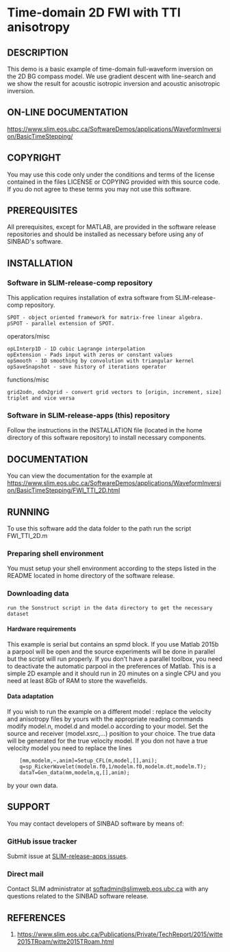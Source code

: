 # Time-domain 2D FWI with TTI anisotropy
##  DESCRIPTION
This demo is a basic example of time-domain full-waveform inversion on the 2D BG compass model. We use gradient descent with line-search and we show the result for acoustic isotropic inversion and acoustic anisotropic inversion.
##  ON-LINE DOCUMENTATION
https://www.slim.eos.ubc.ca/SoftwareDemos/applications/WaveformInversion/BasicTimeStepping/
##  COPYRIGHT
 You may use this code only under the conditions and terms of the
 license contained in the files LICENSE or COPYING provided with this
 source code. If you do not agree to these terms you may not use this
 software.
##  PREREQUISITES
 All prerequisites, except for MATLAB, are provided in the software
 release repositories and should be installed as necessary before using
 any of SINBAD's software.
##  INSTALLATION
###  Software in SLIM-release-comp repository
 This application requires installation of extra
 software from SLIM-release-comp repository.

	SPOT - object oriented framework for matrix-free linear algebra.
	pSPOT - parallel extension of SPOT.

operators/misc

	opLInterp1D - 1D cubic Lagrange interpolation
	opExtension - Pads input with zeros or constant values
	opSmooth - 1D smoothing by convolution with triangular kernel
	opSaveSnapshot - save history of iterations operator
functions/misc

    grid2odn, odn2grid - convert grid vectors to [origin, increment, size] triplet and vice versa


###  Software in SLIM-release-apps (this) repository
 Follow the instructions in the INSTALLATION file (located in the home
 directory of this software repository) to install necessary
 components.
##  DOCUMENTATION
You can view the documentation for the example at 
https://www.slim.eos.ubc.ca/SoftwareDemos/applications/WaveformInversion/BasicTimeStepping/FWI_TTI_2D.html
##  RUNNING
To use this software
	add the data folder to the path
	run the script FWI_TTI_2D.m
###  Preparing shell environment
 You must setup your shell environment according to the steps listed in
 the README located in home directory of the software release.
###  Downloading data
	run the Sonstruct script in the data directory to get the necessary dataset
####  Hardware requirements
 This example is serial but contains an spmd block. If you use Matlab 2015b a parpool will be open and the source experiments will be done in parallel but the script will run properly. If you don't have a  parallel toolbox, you need to deactivate the automatic parpool in the preferences of Matlab.
 This is a simple 2D example and it should run in 20 minutes on a single CPU and you need at least 8Gb of RAM to store the wavefields.
####  Data adaptation
If you wish to run the example on a different model :
	replace the velocity and anisotropy files by yours with the appropriate reading commands
	modify model.n, model.d and model.o according to your model.
	Set the source and receiver (model.xsrc,...) position to your choice.
	The true data will be generated for the true velocity model. If you don not have a true velocity model you need to replace the lines 
	
		[mm,modelm,~,anim]=Setup_CFL(m,model,[],ani);
		q=sp_RickerWavelet(modelm.f0,1/modelm.f0,modelm.dt,modelm.T);
		dataT=Gen_data(mm,modelm,q,[],anim);

by your own data.

##  SUPPORT
 You may contact developers of SINBAD software by means of:
### GitHub issue tracker
 Submit issue at [SLIM-release-apps issues](https://github.com/SINBADconsortium/SLIM-release-apps/issues).
###  Direct mail
 Contact SLIM administrator at softadmin@slimweb.eos.ubc.ca with any
 questions related to the SINBAD software release.
##  REFERENCES
 1. https://www.slim.eos.ubc.ca/Publications/Private/TechReport/2015/witte2015TRoam/witte2015TRoam.html 
